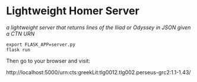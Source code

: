 # Lightweight Homer Server

*a lightweight server that returns lines of the Iliad or Odyssey in JSON given a CTN URN*

```
export FLASK_APP=server.py
flask run
```

Then go to your browser and visit:

http://localhost:5000/urn:cts:greekLit:tlg0012.tlg002.perseus-grc2:1.1-1.43/
